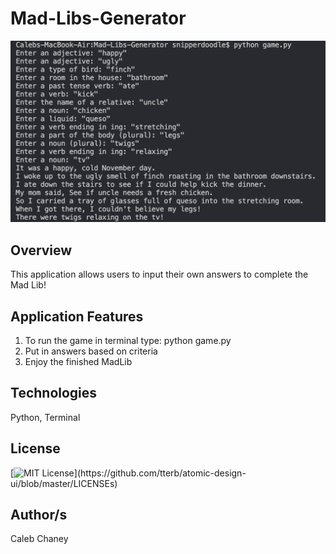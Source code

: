 # Mad-Libs-Generator
![](https://github.com/Cachamoe/Mad-Libs-Generator/blob/main/Screen%20Shot%202021-03-19%20at%205.13.59%20PM.png)
## Overview
This application allows users to input their own answers to complete the Mad Lib!

## Application Features
1) To run the game in terminal type: python game.py 
2) Put in answers based on criteria 
3) Enjoy the finished MadLib 

## Technologies
Python, Terminal

## License 
[![MIT License](https://img.shields.io/apm/l/atomic-design-ui.svg?)](https://github.com/tterb/atomic-design-ui/blob/master/LICENSEs)

## Author/s
Caleb Chaney
